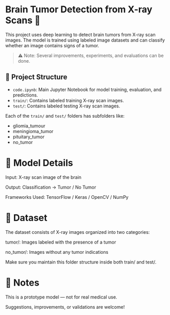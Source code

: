 # Brain Tumor Detection from X-ray Scans 🧠

This project uses deep learning to detect brain tumors from X-ray scan images. The model is trained using labeled image datasets and can classify whether an image contains signs of a tumor.

> ⚠️ Note: Several improvements, experiments, and evaluations can be done.

## 📂 Project Structure

- `code.ipynb`: Main Jupyter Notebook for model training, evaluation, and predictions.
- `train/`: Contains labeled training X-ray scan images.
- `test/`: Contains labeled testing X-ray scan images.

Each of the `train/` and `test/` folders has subfolders like:
- gliomia_tumour
- meningioma_tumor
- pituitary_tumor
- no_tumor

# 📌 Model Details
Input: X-ray scan image of the brain

Output: Classification → Tumor / No Tumor

Frameworks Used: TensorFlow / Keras / OpenCV / NumPy

# 🧪 Dataset
The dataset consists of X-ray images organized into two categories:

tumor/: Images labeled with the presence of a tumor

no_tumor/: Images without any tumor indications

Make sure you maintain this folder structure inside both train/ and test/.

# 📌 Notes
This is a prototype model — not for real medical use.

Suggestions, improvements, or validations are welcome!

